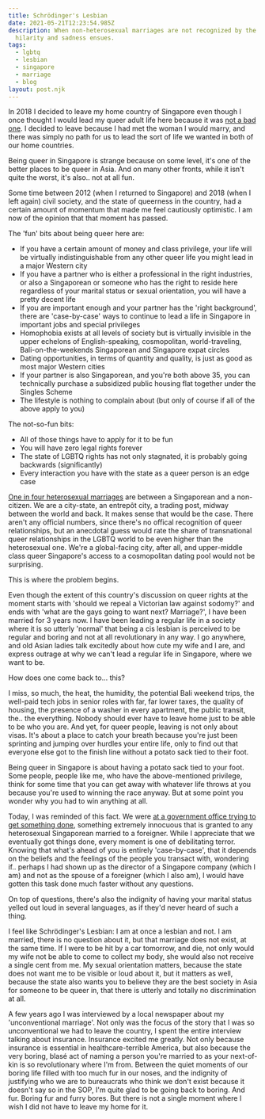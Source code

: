 ```yaml
---
title: Schrödinger's Lesbian
date: 2021-05-21T12:23:54.985Z
description: When non-heterosexual marriages are not recognized by the State,
  hilarity and sadness ensues.
tags:
  - lgbtq
  - lesbian
  - singapore
  - marriage
  - blog
layout: post.njk
---
```

In 2018 I decided to leave my home country of Singapore even though I once thought I would lead my queer adult life here because it was [not a bad one](/posts/the-one-about-having-it-all/). I decided to leave because I had met the woman I would marry, and there was simply no path for us to lead the sort of life we wanted in both of our home countries.

Being queer in Singapore is strange because on some level, it's one of the better places to be queer in Asia. And on many other fronts, while it isn't quite the worst, it's also.. not at all fun. 

Some time between 2012 (when I returned to Singapore) and 2018 (when I left again) civil society, and the state of queerness in the country, had a certain amount of momentum that made me feel cautiously optimistic. I am now of the opinion that that moment has passed. 

The 'fun' bits about being queer here are:

* If you have a certain amount of money and class privilege, your life will be virtually indistinguishable from any other queer life you might lead in a major Western city
* If you have a partner who is either a professional in the right industries, or also a Singaporean or someone who has the right to reside here regardless of your marital status or sexual orientation, you will have a pretty decent life
* If you are important enough and your partner has the 'right background', there are 'case-by-case' ways to continue to lead a life in Singapore in important jobs and special privileges 
* Homophobia exists at all levels of society but is virtually invisible in the upper echelons of English-speaking, cosmopolitan, world-traveling, Bali-on-the-weekends Singaporean and Singapore expat circles 
* Dating opportunities, in terms of quantity and quality, is just as good as most major Western cities 
* If your partner is also Singaporean, and you're both above 35, you can technically purchase a subsidized public housing flat together under the Singles Scheme
* The lifestyle is nothing to complain about (but only of course if all of the above apply to you)

The not-so-fun bits:

* All of those things have to apply for it to be fun
* You will have zero legal rights forever
* The state of LGBTQ rights has not only stagnated, it is probably going backwards (significantly) 
* Every interaction you have with the state as a queer person is an edge case

[One in four heterosexual marriages](https://www.channelnewsasia.com/news/singapore/singapore-citizen-marry-foreign-spouse-non-resident-14672534) are between a Singaporean and a non-citizen. We are a city-state, an entrepôt city, a trading post, midway between the world and back. It makes sense that would be the case. There aren't any official numbers, since there's no offical recognition of queer relationships, but an anecdotal guess would rate the share of transnational queer relationships in the LGBTQ world to be even higher than the heterosexual one. We're a global-facing city, after all, and upper-middle class queer Singapore's access to a cosmopolitan dating pool would not be surprising.

This is where the problem begins.

Even though the extent of this country's discussion on queer rights at the moment starts with 'should we repeal a Victorian law against sodomy?' and ends with 'what are the gays going to want next? Marriage?', I have been married for 3 years now. I have been leading a regular life in a society where it is so utterly 'normal' that being a cis lesbian is perceived to be regular and boring and not at all revolutionary in any way. I go anywhere, and old Asian ladies talk excitedly about how cute my wife and I are, and express outrage at why we can't lead a regular life in Singapore, where we want to be. 

How does one come back to... this?

I miss, so much, the heat, the humidity, the potential Bali weekend trips, the well-paid tech jobs in senior roles with far, far lower taxes, the quality of housing, the presence of a washer in every apartment, the public transit, the.. the everything. Nobody should ever have to leave home just to be able to be who you are. And yet, for queer people, leaving is not only about visas. It's about a place to catch your breath because you're just been sprinting and jumping over hurdles your entire life, only to find out that everyone else got to the finish line without a potato sack tied to their foot.

Being queer in Singapore is about having a potato sack tied to your foot. Some people, people like me, who have the above-mentioned privilege, think for some time that you can get away with whatever life throws at you because you're used to winning the race anyway. But at some point you wonder why you had to win anything at all.

Today, I was reminded of this fact. We were [at a government office trying to get something done](https://twitter.com/sabcatsilver/status/1395634500047048712), something extremely innocuous that is granted to any heterosexual Singaporean married to a foreigner. While I appreciate that we eventually got things done, every moment is one of debilitating terror. Knowing that what's ahead of you is entirely 'case-by-case', that it depends on the beliefs and the feelings of the people you transact with, wondering if.. perhaps I had shown up as the director of a Singapore company (which I am) and not as the spouse of a foreigner (which I also am), I would have gotten this task done much faster without any questions.

On top of questions, there's also the indignity of having your marital status yelled out loud in several languages, as if they'd never heard of such a thing. 

I feel like Schrödinger's Lesbian: I am at once a lesbian and not. I am married, there is no question about it, but that marriage does not exist, at the same time. If I were to be hit by a car tomorrow, and die, not only would my wife not be able to come to collect my body, she would also not receive a single cent from me. My sexual orientation matters, because the state does not want me to be visible or loud about it, but it matters as well, because the state also wants you to believe they are the best society in Asia for someone to be queer in, that there is utterly and totally no discrimination at all. 

A few years ago I was interviewed by a local newspaper about my 'unconventional marriage'. Not only was the focus of the story that I was so unconventional we had to leave the country, I spent the entire interview talking about insurance. Insurance excited me greatly. Not only because insurance is essential in healthcare-terrible America, but also because the very boring, blasé act of naming a person you're married to as your next-of-kin is so revolutionary where I'm from. Between the quiet moments of our boring life filled with too much fur in our noses, and the indignity of justifying who we are to bureaucrats who think we don't exist because it doesn't say so in the SOP, I'm quite glad to be going back to boring. And fur. Boring fur and furry bores. But there is not a single moment where I wish I did not have to leave my home for it.